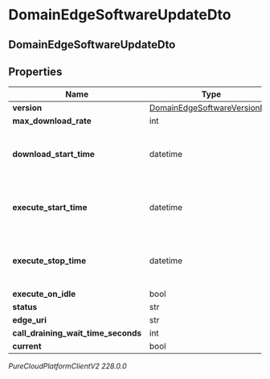 # DomainEdgeSoftwareUpdateDto

## DomainEdgeSoftwareUpdateDto

## Properties

|Name | Type | Description | Notes|
|------------ | ------------- | ------------- | -------------|
| **version** | [DomainEdgeSoftwareVersionDto](DomainEdgeSoftwareVersionDto) | Version | |
| **max_download_rate** | int |  | [optional] |
| **download_start_time** | datetime | Date time is represented as an ISO-8601 string. For example: yyyy-MM-ddTHH:mm:ss[.mmm]Z | [optional] |
| **execute_start_time** | datetime | Date time is represented as an ISO-8601 string. For example: yyyy-MM-ddTHH:mm:ss[.mmm]Z | [optional] |
| **execute_stop_time** | datetime | Date time is represented as an ISO-8601 string. For example: yyyy-MM-ddTHH:mm:ss[.mmm]Z | [optional] |
| **execute_on_idle** | bool |  | [optional] |
| **status** | str |  | [optional] |
| **edge_uri** | str |  | [optional] |
| **call_draining_wait_time_seconds** | int |  | [optional] |
| **current** | bool |  | [optional] |



_PureCloudPlatformClientV2 228.0.0_
